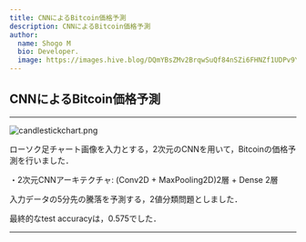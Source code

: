 ```yaml
---
title: CNNによるBitcoin価格予測
description: CNNによるBitcoin価格予測
author:
  name: Shogo M
  bio: Developer.
  image: https://images.hive.blog/DQmYBsZMv2BrqwSuQf84nSZi6FHNZf1UDPv9YzqTo7w5qjw/IMG_0435.JPG
---
```


## CNNによるBitcoin価格予測

<author :author="author"></author>

---

![candlestickchart.png](https://images.hive.blog/DQmQveT2pRbAPhKvot1B73LgBFhFoFnLDPZMfHATrLtzd6d/candlestickchart.png)

ローソク足チャート画像を入力とする，2次元のCNNを用いて，Bitcoinの価格予測を行いました．

・2次元CNNアーキテクチャ: (Conv2D + MaxPooling2D)2層 + Dense 2層

入力データの5分先の騰落を予測する，2値分類問題としました．

最終的なtest accuracyは，0.575でした．

---